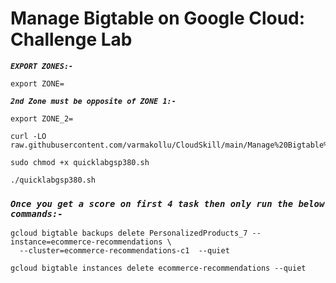 # Manage Bigtable on Google Cloud: Challenge Lab

***```EXPORT ZONES:-```*** 

```
export ZONE=
```

***```2nd Zone must be opposite of ZONE 1:-```*** 
```
export ZONE_2=
```

```
curl -LO raw.githubusercontent.com/varmakollu/CloudSkill/main/Manage%20Bigtable%20on%20Google%20Cloud%20Challenge%20Lab/quicklabgsp380.sh

sudo chmod +x quicklabgsp380.sh

./quicklabgsp380.sh
```

### ***```Once you get a score on first 4 task then only run the below commands:-```*** 


```
gcloud bigtable backups delete PersonalizedProducts_7 --instance=ecommerce-recommendations \
  --cluster=ecommerce-recommendations-c1  --quiet

gcloud bigtable instances delete ecommerce-recommendations --quiet
```

